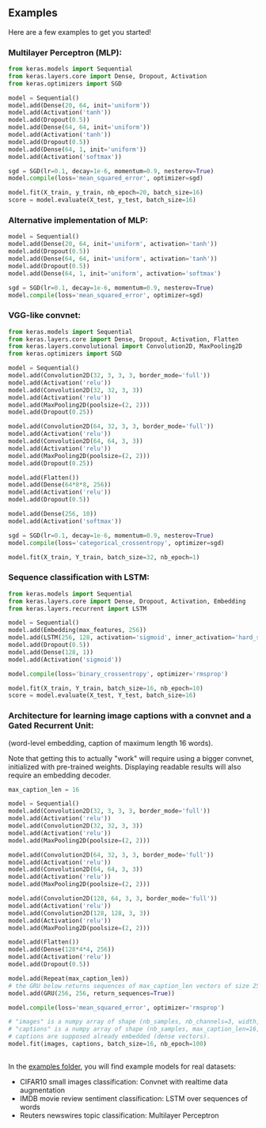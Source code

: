 ## Examples

Here are a few examples to get you started!

### Multilayer Perceptron (MLP):

```python
from keras.models import Sequential
from keras.layers.core import Dense, Dropout, Activation
from keras.optimizers import SGD

model = Sequential()
model.add(Dense(20, 64, init='uniform'))
model.add(Activation('tanh'))
model.add(Dropout(0.5))
model.add(Dense(64, 64, init='uniform'))
model.add(Activation('tanh'))
model.add(Dropout(0.5))
model.add(Dense(64, 1, init='uniform'))
model.add(Activation('softmax'))

sgd = SGD(lr=0.1, decay=1e-6, momentum=0.9, nesterov=True)
model.compile(loss='mean_squared_error', optimizer=sgd)

model.fit(X_train, y_train, nb_epoch=20, batch_size=16)
score = model.evaluate(X_test, y_test, batch_size=16)
```

### Alternative implementation of MLP:

```python
model = Sequential()
model.add(Dense(20, 64, init='uniform', activation='tanh'))
model.add(Dropout(0.5))
model.add(Dense(64, 64, init='uniform', activation='tanh'))
model.add(Dropout(0.5))
model.add(Dense(64, 1, init='uniform', activation='softmax')

sgd = SGD(lr=0.1, decay=1e-6, momentum=0.9, nesterov=True)
model.compile(loss='mean_squared_error', optimizer=sgd)
```

### VGG-like convnet:

```python
from keras.models import Sequential
from keras.layers.core import Dense, Dropout, Activation, Flatten
from keras.layers.convolutional import Convolution2D, MaxPooling2D
from keras.optimizers import SGD

model = Sequential()
model.add(Convolution2D(32, 3, 3, 3, border_mode='full')) 
model.add(Activation('relu'))
model.add(Convolution2D(32, 32, 3, 3))
model.add(Activation('relu'))
model.add(MaxPooling2D(poolsize=(2, 2)))
model.add(Dropout(0.25))

model.add(Convolution2D(64, 32, 3, 3, border_mode='full')) 
model.add(Activation('relu'))
model.add(Convolution2D(64, 64, 3, 3)) 
model.add(Activation('relu'))
model.add(MaxPooling2D(poolsize=(2, 2)))
model.add(Dropout(0.25))

model.add(Flatten())
model.add(Dense(64*8*8, 256))
model.add(Activation('relu'))
model.add(Dropout(0.5))

model.add(Dense(256, 10))
model.add(Activation('softmax'))

sgd = SGD(lr=0.1, decay=1e-6, momentum=0.9, nesterov=True)
model.compile(loss='categorical_crossentropy', optimizer=sgd)

model.fit(X_train, Y_train, batch_size=32, nb_epoch=1)

```

### Sequence classification with LSTM:

```python
from keras.models import Sequential
from keras.layers.core import Dense, Dropout, Activation, Embedding
from keras.layers.recurrent import LSTM

model = Sequential()
model.add(Embedding(max_features, 256))
model.add(LSTM(256, 128, activation='sigmoid', inner_activation='hard_sigmoid'))
model.add(Dropout(0.5))
model.add(Dense(128, 1))
model.add(Activation('sigmoid'))

model.compile(loss='binary_crossentropy', optimizer='rmsprop')

model.fit(X_train, Y_train, batch_size=16, nb_epoch=10)
score = model.evaluate(X_test, Y_test, batch_size=16)
```

### Architecture for learning image captions with a convnet and a Gated Recurrent Unit:
(word-level embedding, caption of maximum length 16 words).

Note that getting this to actually "work" will require using a bigger convnet, initialized with pre-trained weights.
Displaying readable results will also require an embedding decoder.

```python
max_caption_len = 16

model = Sequential()
model.add(Convolution2D(32, 3, 3, 3, border_mode='full')) 
model.add(Activation('relu'))
model.add(Convolution2D(32, 32, 3, 3))
model.add(Activation('relu'))
model.add(MaxPooling2D(poolsize=(2, 2)))

model.add(Convolution2D(64, 32, 3, 3, border_mode='full')) 
model.add(Activation('relu'))
model.add(Convolution2D(64, 64, 3, 3)) 
model.add(Activation('relu'))
model.add(MaxPooling2D(poolsize=(2, 2)))

model.add(Convolution2D(128, 64, 3, 3, border_mode='full')) 
model.add(Activation('relu'))
model.add(Convolution2D(128, 128, 3, 3)) 
model.add(Activation('relu'))
model.add(MaxPooling2D(poolsize=(2, 2)))

model.add(Flatten())
model.add(Dense(128*4*4, 256))
model.add(Activation('relu'))
model.add(Dropout(0.5))

model.add(Repeat(max_caption_len)) 
# the GRU below returns sequences of max_caption_len vectors of size 256 (our word embedding size)
model.add(GRU(256, 256, return_sequences=True))

model.compile(loss='mean_squared_error', optimizer='rmsprop')

# "images" is a numpy array of shape (nb_samples, nb_channels=3, width, height) 
# "captions" is a numpy array of shape (nb_samples, max_caption_len=16, embedding_dim=256)
# captions are supposed already embedded (dense vectors).
model.fit(images, captions, batch_size=16, nb_epoch=100)
    
```

In the [examples folder](https://github.com/fchollet/keras/tree/master/examples), you will find example models for real datasets:

- CIFAR10 small images classification: Convnet with realtime data augmentation
- IMDB movie review sentiment classification: LSTM over sequences of words
- Reuters newswires topic classification: Multilayer Perceptron